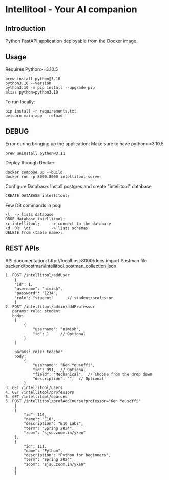 # Intellitool - Your AI companion


## Introduction
Python FastAPI application deployable from the Docker image.

## Usage
Requires Python>=3.10.5
```
brew install python@3.10
python3.10 --version
python3.10 -m pip install --upgrade pip
alias python=python3.10
```


To run locally:
```
pip install -r requirements.txt
uvicorn main:app --reload
```

## DEBUG
Error during bringing up the application:
Make sure to have python>=3.10.5
```
brew uninstall python@3.11
```

Deploy through Docker:
```
docker compose up --build
docker run -p 8000:8000 intellitool-server
```

Configure Database:
Install postgres and create "intellitool" database
```
CREATE DATABASE intellitool;
```
 

Few DB commands in psq:
```
\l  -> lists database
DROP database intellitool;
\c intellitool;     -> connect to the database
\d  OR  \dt         -> lists schemas
DELETE from <table name>;
```

## REST APIs
API documentation: http://localhost:8000/docs
import Postman file backend\postman\Intellitool.postman_collection.json

```
1. POST /intellitool/addUser
    {
    "id": 1,
    "username": "nimish",
    "password": "1234",
    "role": "student"      // student/professor
    }
2. POST /intellitool/admin/addProfessor
   params: role: student
   body:
    [
        {
            "username": "nimish",
            "id": 1     // Optional
        }
    ]

    params: role: teacher
    body:
        {
            "username": "Ken Youseffi",
            "id": 991,  // Optional
            "field": "Mechanical",  // Choose from the drop down
            "description": "",  // Optional
        }
3. GET /intellitool/users
4. GET /intellitool/professors
5. GET /intellitool/courses
6. POST /intellitool/profAddCourse?professor="Ken Youseffi"
    [
    {
        "id": 110,
        "name": "E10",
        "description": "E10 Labs",
        "term": "Spring 2024",
        "zoom": "sjsu.zoom.in/yken"
    },
    {
        "id": 111,
        "name": "Python",
        "description": "Python for beginners",
        "term": "Spring 2024",
        "zoom": "sjsu.zoom.in/yken"
    }
    ]
```